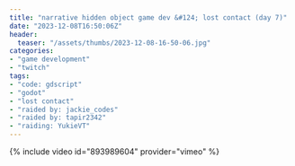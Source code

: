 ```yaml
---
title: "narrative hidden object game dev &#124; lost contact (day 7)"
date: "2023-12-08T16:50:06Z"
header:
  teaser: "/assets/thumbs/2023-12-08-16-50-06.jpg"
categories:
- "game development"
- "twitch"
tags:
- "code: gdscript"
- "godot"
- "lost contact"
- "raided by: jackie_codes"
- "raided by: tapir2342"
- "raiding: YukieVT"
---
```

{% include video id="893989604" provider="vimeo" %}
